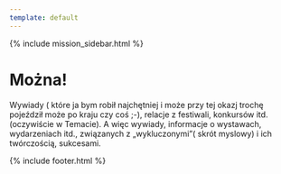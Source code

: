 ```yaml
---
template: default
---
```

{% include mission_sidebar.html %}
  
 <div class="w3-row w3-padding-64">
    <div class="w3-twothird w3-container">
      <h1 class="w3-text-teal">Można!</h1>
      <p>Wywiady ( które ja bym robił najchętniej i może przy tej okazj trochę pojeździł może po kraju czy coś ;-), relacje z festiwali, konkursów itd. (oczywiście w Temacie). A więc wywiady, informacje o wystawach, wydarzeniach itd., związanych z „wykluczonymi”( skrót myslowy) i ich twórczością, sukcesami.</p>
    </div>
  </div>

 {% include footer.html %}
<!-- END MAIN -->
</div>

